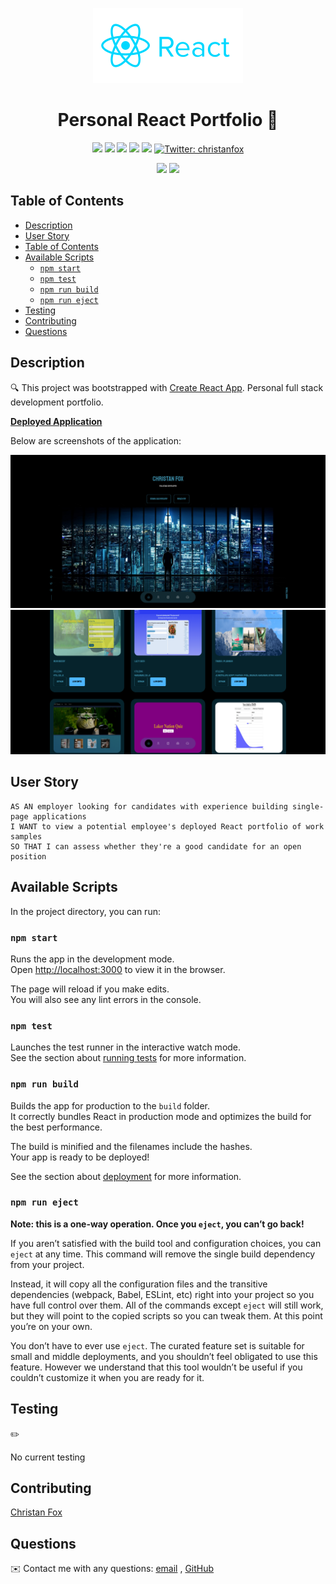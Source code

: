 <p align="center">
    <img src="./src/assets/react-logo.svg" />
</p>
<h1 align="center"> Personal React Portfolio 👋</h1>
  
<p align="center">
    <img src="https://img.shields.io/github/repo-size/ChristanFox/friendly-octo-pancake" />
    <img src="https://img.shields.io/github/languages/count/ChristanFox/friendly-octo-pancake"  />
    <img src="https://img.shields.io/badge/license-MPL--2.0-orange" />
    <img src="https://img.shields.io/github/last-commit/ChristanFox/friendly-octo-pancake" >
    <a href="https://github.com/ChristanFox"><img src="https://img.shields.io/github/followers/ChristanFox?style=social" target="_blank" /></a>
    <a href="https://twitter.com/ChristanFox">
        <img alt="Twitter: christanfox" src="https://img.shields.io/twitter/follow/ChristanFox.svg?style=social" target="_blank" />
    </a>
</p>
  
<p align="center">
    <img src="https://img.shields.io/badge/javascript-yellow" />
    <img src="https://img.shields.io/badge/react-green" />
</p>

## Table of Contents

- [Description](#description)
- [User Story](#user-story)
- [Table of Contents](#table-of-contents)
- [Available Scripts](#available-scripts)
  - [`npm start`](#npm-start)
  - [`npm test`](#npm-test)
  - [`npm run build`](#npm-run-build)
  - [`npm run eject`](#npm-run-eject)
- [Testing](#testing)
- [Contributing](#contributing)
- [Questions](#questions)

## Description

🔍 This project was bootstrapped with [Create React App](https://github.com/facebook/create-react-app). Personal full stack development portfolio.

**[Deployed Application](https://ChristanFox.github.io/friendly-octo-pancake)**

Below are screenshots of the application:

![personal-react-portfolio](./src/assets/screenshot.png)
![personal-react-portfolio-projects](./src/assets/screenshot2.png)

## User Story

```
AS AN employer looking for candidates with experience building single-page applications
I WANT to view a potential employee's deployed React portfolio of work samples
SO THAT I can assess whether they're a good candidate for an open position
```

## Available Scripts

In the project directory, you can run:

### `npm start`

Runs the app in the development mode.<br />
Open [http://localhost:3000](http://localhost:3000) to view it in the browser.

The page will reload if you make edits.<br />
You will also see any lint errors in the console.

### `npm test`

Launches the test runner in the interactive watch mode.<br />
See the section about [running tests](https://facebook.github.io/create-react-app/docs/running-tests) for more information.

### `npm run build`

Builds the app for production to the `build` folder.<br />
It correctly bundles React in production mode and optimizes the build for the best performance.

The build is minified and the filenames include the hashes.<br />
Your app is ready to be deployed!

See the section about [deployment](https://facebook.github.io/create-react-app/docs/deployment) for more information.

### `npm run eject`

**Note: this is a one-way operation. Once you `eject`, you can’t go back!**

If you aren’t satisfied with the build tool and configuration choices, you can `eject` at any time. This command will remove the single build dependency from your project.

Instead, it will copy all the configuration files and the transitive dependencies (webpack, Babel, ESLint, etc) right into your project so you have full control over them. All of the commands except `eject` will still work, but they will point to the copied scripts so you can tweak them. At this point you’re on your own.

You don’t have to ever use `eject`. The curated feature set is suitable for small and middle deployments, and you shouldn’t feel obligated to use this feature. However we understand that this tool wouldn’t be useful if you couldn’t customize it when you are ready for it.

## Testing

✏️

No current testing

## Contributing

[Christan Fox](https://github.com/christanfox)

## Questions

✉️ Contact me with any questions: [email](mailto:christanfox@gmail.com) , [GitHub](https://github.com/christanfox)<br />
